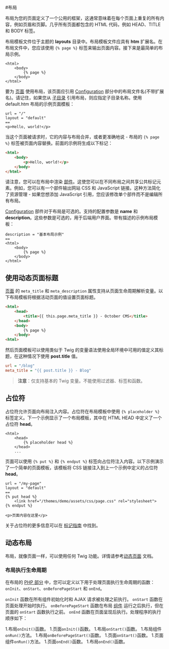 #布局

布局为您的页面定义了一个公用的框架，这通常意味着在每个页面上重复的所有内容，例如页眉和页脚。几乎所有页面都包含的 HTML 代码，例如 HEAD、TITLE 和 BODY 标签。

布局模板文件位于主题的 **layouts** 目录中。布局模板文件应具有 **htm** 扩展名。在布局文件中，您应该使用 `{% page %}` 标签来输出页面内容。接下来是最简单的布局示例。

```twig
<html>
    <body>
        {% page %}
    </body>
</html>
```

要为 [页面](pages.md) 使用布局，该页面应引用 [Configuration](themes.md#configuration-section) 部分中的布局文件名(不带扩展名)。请记住，如果您从 [子目录](themes.md#subdirectories) 引用布局，则应指定子目录名称。使用 default.htm 布局的示例页面模板：

```
url = "/"
layout = "default"
==
<p>Hello, world!</p>
```

当这个页面被请求时，它的内容与布局合并，或者更准确地说 - 布局的 `{% page %}` 标签被页面内容替换。前面的示例将生成以下标记：

```html
<html>
    <body>
        <p>Hello, world!</p>
    </body>
</html>
```

请注意，您可以在布局中渲染 [部件](partials.md)。这使您可以在不同布局之间共享公共标记元素。例如，您可以有一个部件输出网站 CSS 和 JavaScript 链接。这种方法简化了资源管理 - 如果您想添加 JavaScript 引用，您应该修改单个部件而不是编辑所有布局。

[Configuration](themes.md#configuration-section) 部件对于布局是可选的。支持的配置参数是 **name** 和 **description**。这些参数是可选的，用于后端用户界面。带有描述的示例布局模板：

```twig
description = "基本布局示例"
==
<html>
    <body>
        {% page %}
    </body>
</html>
```

## 使用动态页面标题

[页面](pages.md) 的 `meta_title` 和 `meta_description` 属性支持从页面生命周期解析变量。以下布局模板将根据活动页面的值设置页面标题。

```html
<html>
    <head>
        <title>{{ this.page.meta_title }} - October CMS</title>
    </head>
    <body>
        {% page %}
    </body>
<html>
```

然后页面模板可以使用类似于 Twig 的变量语法使用全局环境中可用的值定义其标题，在这种情况下使用 **post.title** 值。

```ini
url = "/blog"
meta_title = "{{ post.title }} - Blog"
```

> **注意**：仅支持基本的 Twig 变量。不能使用过滤器、标签和函数。

## 占位符

占位符允许页面向布局注入内容。占位符在布局模板中使用 `{% placeholder %}` 标签定义。下一个示例显示了一个布局模板，其中在 HTML HEAD 中定义了一个占位符 **head**。

```twig
<html>
    <head>
        {% placeholder head %}
    </head>
    ...
```

页面可以使用 `{% put %}` 和 `{% endput %}` 标签向占位符注入内容。以下示例演示了一个简单的页面模板，该模板将 CSS 链接注入到上一个示例中定义的占位符 **head**。

```
url = "/my-page"
layout = "default"
==
{% put head %}
    <link href="/themes/demo/assets/css/page.css" rel="stylesheet">
{% endput %}

<p>页面内容在这里</p>
```

关于占位符的更多信息可以在 [标记指南](../markup/tag-placeholder.md) 中找到。

## 动态布局

布局，就像页面一样，可以使用任何 Twig 功能。详情请参考[动态页面](pages.md#dynamic-pages) 文档。

### 布局执行生命周期

在布局的 [PHP 部分](themes.md#php-section) 中，您可以定义以下用于处理页面执行生命周期的函数：`onInit`、`onStart`、`onBeforePageStart` 和 `onEnd`。

`onInit` 函数在所有组件初始化时和 AJAX 请求被处理之前执行。 `onStart` 函数在页面处理开始时执行。 `onBeforePageStart` 函数在布局 [组件](components.md) 运行之后执行，但在页面的 `onStart` 函数执行之前。 `onEnd` 函数在页面呈现后执行。处理程序的执行顺序如下：

1.布局`onInit()`函数。
1.页面`onInit()`函数。
1.布局`onStart()`函数。
1.布局组件`onRun()`方法。
1.布局`onBeforePageStart()`函数。
1.页面`onStart()`函数。
1.页面组件`onRun()`方法。
1.页面`onEnd()`函数。
1.布局`onEnd()`函数。